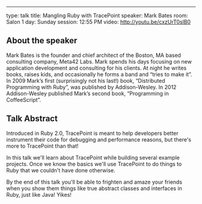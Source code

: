 ---
type: talk
title: Mangling Ruby with TracePoint
speaker: Mark Bates
room: Salon 1
day: Sunday
session: 12:55 PM
video: http://youtu.be/cxzUrT0slB0

## About the speaker

Mark Bates is the founder and chief architect of the Boston, MA based consulting company, Meta42 Labs. Mark spends his days focusing on new application development and consulting for his clients. At night he writes books, raises kids, and occasionally he forms a band and “tries to make it”. In 2009 Mark’s first (surprisingly not his last!) book, “Distributed Programming with Ruby”, was published by Addison-Wesley. In 2012 Addison-Wesley published Mark’s second book, “Programming in CoffeeScript”.

## Talk Abstract

Introduced in Ruby 2.0, TracePoint is meant to help developers better instrument their code for debugging and performance reasons, but there's more to TracePoint than that!

In this talk we'll learn about TracePoint while building several example projects. Once we know the basics we'll use TracePoint to do things to Ruby that we couldn't have done otherwise.

By the end of this talk you'll be able to frighten and amaze your friends when you show them things like true abstract classes and interfaces in Ruby, just like Java! Yikes!

